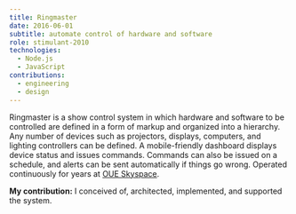 ```yaml
---
title: Ringmaster
date: 2016-06-01
subtitle: automate control of hardware and software
role: stimulant-2010
technologies:
  - Node.js
  - JavaScript
contributions:
  - engineering
  - design
---
```


Ringmaster is a show control system in which hardware and software to be controlled are defined in a form of markup and organized into a hierarchy. Any number of devices such as projectors, displays, computers, and lighting controllers can be defined. A mobile-friendly dashboard displays device status and issues commands. Commands can also be issued on a schedule, and alerts can be sent automatically if things go wrong. Operated continuously for years at [OUE Skyspace](/projects/skyspace).

**My contribution:** I conceived of, architected, implemented, and supported the system.

